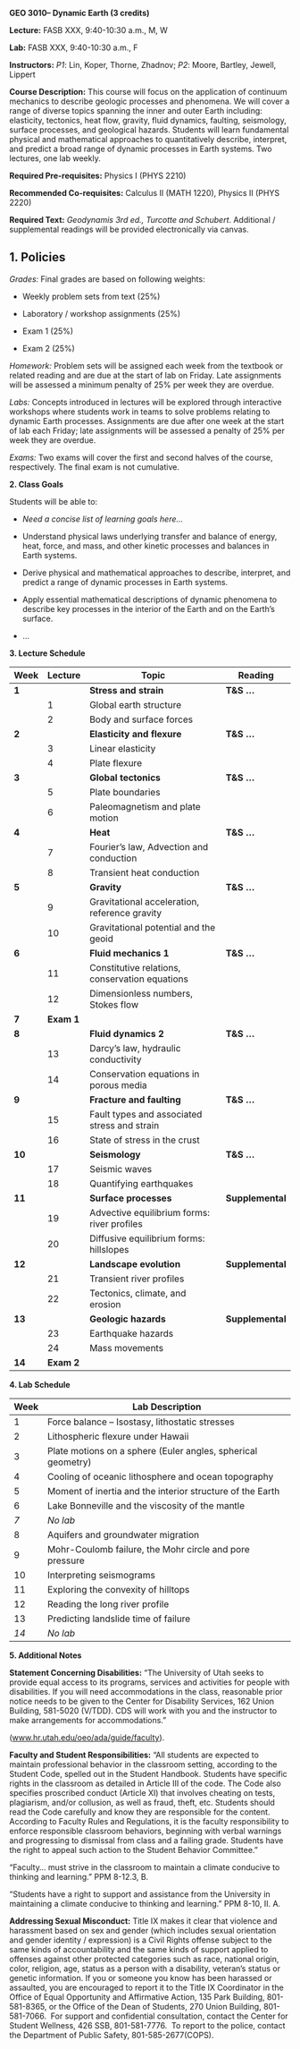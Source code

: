 **GEO 3010– Dynamic Earth (3 credits)**

**Lecture:** FASB XXX, 9:40-10:30 a.m., M, W

**Lab:** FASB XXX, 9:40-10:30 a.m., F

**Instructors:** *P1*: Lin, Koper, Thorne, Zhadnov; *P2*: Moore, Bartley,
Jewell, Lippert

**Course Description:** This course will focus on the application of continuum
mechanics to describe geologic processes and phenomena. We will cover a range of
diverse topics spanning the inner and outer Earth including: elasticity,
tectonics, heat flow, gravity, fluid dynamics, faulting, seismology, surface
processes, and geological hazards. Students will learn fundamental physical and
mathematical approaches to quantitatively describe, interpret, and predict a
broad range of dynamic processes in Earth systems. Two lectures, one lab weekly.

**Required Pre-requisites:** Physics I (PHYS 2210)

**Recommended Co-requisites:** Calculus II (MATH 1220), Physics II (PHYS 2220)

**Required Text:** *Geodynamis 3rd ed., Turcotte and Schubert*. Additional /
supplemental readings will be provided electronically via canvas.

**1. Policies**
---------------

*Grades:* Final grades are based on following weights:

-   Weekly problem sets from text (25%)

-   Laboratory / workshop assignments (25%)

-   Exam 1 (25%)

-   Exam 2 (25%)

*Homework:* Problem sets will be assigned each week from the textbook or related
reading and are due at the start of lab on Friday. Late assignments will be
assessed a minimum penalty of 25% per week they are overdue.

*Labs:* Concepts introduced in lectures will be explored through interactive
workshops where students work in teams to solve problems relating to dynamic
Earth processes. Assignments are due after one week at the start of lab each
Friday; late assignments will be assessed a penalty of 25% per week they are
overdue.

*Exams:* Two exams will cover the first and second halves of the course,
respectively. The final exam is not cumulative.

**2. Class Goals**

Students will be able to:

-   *Need a concise list of learning goals here…*

-   Understand physical laws underlying transfer and balance of energy, heat,
    force, and mass, and other kinetic processes and balances in Earth systems.

-   Derive physical and mathematical approaches to describe, interpret, and
    predict a range of dynamic processes in Earth systems.

-   Apply essential mathematical descriptions of dynamic phenomena to describe
    key processes in the interior of the Earth and on the Earth’s surface.

-   …

**3. Lecture Schedule**

| **Week** | **Lecture** | **Topic**                                      | **Reading**      |
|----------|-------------|------------------------------------------------|------------------|
| **1**    |             | **Stress and strain**                          | **T&S …**        |
|          | 1           | Global earth structure                         |                  |
|          | 2           | Body and surface forces                        |                  |
| **2**    |             | **Elasticity and flexure**                     | **T&S …**        |
|          | 3           | Linear elasticity                              |                  |
|          | 4           | Plate flexure                                  |                  |
| **3**    |             | **Global tectonics**                           | **T&S …**        |
|          | 5           | Plate boundaries                               |                  |
|          | 6           | Paleomagnetism and plate motion                |                  |
| **4**    |             | **Heat**                                       | **T&S …**        |
|          | 7           | Fourier’s law, Advection and conduction        |                  |
|          | 8           | Transient heat conduction                      |                  |
| **5**    |             | **Gravity**                                    | **T&S …**        |
|          | 9           | Gravitational acceleration, reference gravity  |                  |
|          | 10          | Gravitational potential and the geoid          |                  |
| **6**    |             | **Fluid mechanics 1**                          | **T&S …**        |
|          | 11          | Constitutive relations, conservation equations |                  |
|          | 12          | Dimensionless numbers, Stokes flow             |                  |
| **7**    | **Exam 1**  |                                                |                  |
| **8**    |             | **Fluid dynamics 2**                           | **T&S …**        |
|          | 13          | Darcy’s law, hydraulic conductivity            |                  |
|          | 14          | Conservation equations in porous media         |                  |
| **9**    |             | **Fracture and faulting**                      | **T&S …**        |
|          | 15          | Fault types and associated stress and strain   |                  |
|          | 16          | State of stress in the crust                   |                  |
| **10**   |             | **Seismology**                                 | **T&S …**        |
|          | 17          | Seismic waves                                  |                  |
|          | 18          | Quantifying earthquakes                        |                  |
| **11**   |             | **Surface processes**                          | **Supplemental** |
|          | 19          | Advective equilibrium forms: river profiles    |                  |
|          | 20          | Diffusive equilibrium forms: hillslopes        |                  |
| **12**   |             | **Landscape evolution**                        | **Supplemental** |
|          | 21          | Transient river profiles                       |                  |
|          | 22          | Tectonics, climate, and erosion                |                  |
| **13**   |             | **Geologic hazards**                           | **Supplemental** |
|          | 23          | Earthquake hazards                             |                  |
|          | 24          | Mass movements                                 |                  |
| **14**   | **Exam 2**  |                                                |                  |

**4. Lab Schedule**

| **Week** | **Lab Description**                                          |
|----------|--------------------------------------------------------------|
| 1        | Force balance – Isostasy, lithostatic stresses               |
| 2        | Lithospheric flexure under Hawaii                            |
| 3        | Plate motions on a sphere (Euler angles, spherical geometry) |
| 4        | Cooling of oceanic lithosphere and ocean topography          |
| 5        | Moment of inertia and the interior structure of the Earth    |
| 6        | Lake Bonneville and the viscosity of the mantle              |
| *7*      | *No lab*                                                     |
| 8        | Aquifers and groundwater migration                           |
| 9        | Mohr-Coulomb failure, the Mohr circle and pore pressure      |
| 10       | Interpreting seismograms                                     |
| 11       | Exploring the convexity of hilltops                          |
| 12       | Reading the long river profile                               |
| 13       | Predicting landslide time of failure                         |
| *14*     | *No lab*                                                     |

**5. Additional Notes**

**Statement Concerning Disabilities:** “The University of Utah seeks to provide
equal access to its programs, services and activities for people with
disabilities. If you will need accommodations in the class, reasonable prior
notice needs to be given to the Center for Disability Services, 162 Union
Building, 581-5020 (V/TDD). CDS will work with you and the instructor to make
arrangements for accommodations.”

(www.hr.utah.edu/oeo/ada/guide/faculty).

**Faculty and Student Responsibilities:** “All students are expected to maintain
professional behavior in the classroom setting, according to the Student Code,
spelled out in the Student Handbook. Students have specific rights in the
classroom as detailed in Article III of the code. The Code also specifies
proscribed conduct (Article XI) that involves cheating on tests, plagiarism,
and/or collusion, as well as fraud, theft, etc. Students should read the Code
carefully and know they are responsible for the content. According to Faculty
Rules and Regulations, it is the faculty responsibility to enforce responsible
classroom behaviors, beginning with verbal warnings and progressing to dismissal
from class and a failing grade. Students have the right to appeal such action to
the Student Behavior Committee.”

“Faculty… must strive in the classroom to maintain a climate conducive to
thinking and learning.” PPM 8-12.3, B.

“Students have a right to support and assistance from the University in
maintaining a climate conducive to thinking and learning.” PPM 8-10, II. A.

**Addressing Sexual Misconduct:** Title IX makes it clear that violence and
harassment based on sex and gender (which includes sexual orientation and gender
identity / expression) is a Civil Rights offense subject to the same kinds of
accountability and the same kinds of support applied to offenses against other
protected categories such as race, national origin, color, religion, age, status
as a person with a disability, veteran’s status or genetic information. If you
or someone you know has been harassed or assaulted, you are encouraged to report
it to the Title IX Coordinator in the Office of Equal Opportunity and
Affirmative Action, 135 Park Building, 801-581-8365, or the Office of the Dean
of Students, 270 Union Building, 801-581-7066.  For support and confidential
consultation, contact the Center for Student Wellness, 426 SSB, 801-581-7776. 
To report to the police, contact the Department of Public Safety,
801-585-2677(COPS).
